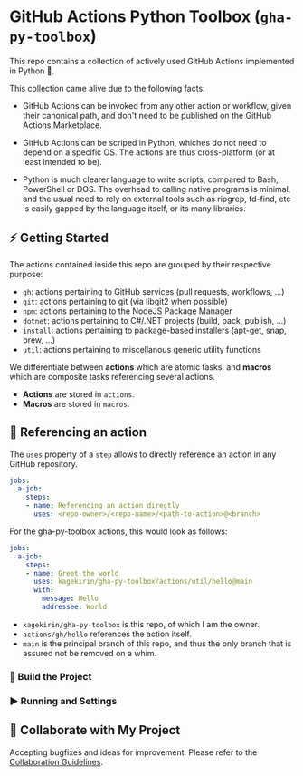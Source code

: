 # GitHub Actions Python Toolbox (`gha-py-toolbox`)

This repo contains a collection of actively used GitHub Actions
implemented in Python :snake:.

This collection came alive due to the following facts:

* GitHub Actions can be invoked from any other action or workflow,
  given their canonical path,
  and don't need to be published on the GitHub Actions Marketplace.

* GitHub Actions can be scriped in Python, whiches do not need to depend
  on a specific OS.
  The actions are thus cross-platform (or at least intended to be).

* Python is much clearer language to write scripts, compared to Bash,
  PowerShell or DOS. The overhead to calling native programs is minimal,
  and the usual need to rely on external tools such as ripgrep, fd-find, etc
  is easily gapped by the language itself, or its many libraries.

## ⚡ Getting Started

The actions contained inside this repo are grouped by their respective purpose:

* `gh`: actions pertaining to GitHub services (pull requests, workflows, ...)
* `git`: actions pertaining to git (via libgit2 when possible)
* `npm`: actions pertaining to the NodeJS Package Manager
* `dotnet`: actions pertaining to C#/.NET projects (build, pack, publish, ...)
* `install`: actions pertaining to package-based installers (apt-get, snap, brew, ...)
* `util`: actions pertaining to miscellanous generic utility functions

We differentiate between **actions** which are atomic tasks,
and **macros** which are composite tasks referencing several actions.

* **Actions** are stored in `actions`.
* **Macros** are stored in `macros`.

## 🔧 Referencing an action

The `uses` property of a `step` allows to directly reference an action in any GitHub repository.

```yaml
jobs:
  a-job:
    steps:
    - name: Referencing an action directly
      uses: <repo-owner>/<repo-name>/<path-to-action>@<branch>
```

For the gha-py-toolbox actions, this would look as follows:

```yaml
jobs:
  a-job:
    steps:
    - name: Greet the world
      uses: kagekirin/gha-py-toolbox/actions/util/hello@main
      with:
        message: Hello
        addressee: World
```

* `kagekirin/gha-py-toolbox` is this repo, of which I am the owner.
* `actions/gh/hello` references the action itself.
* `main` is the principal branch of this repo, and thus the only branch that is assured not be removed on a whim.

### 🔨 Build the Project

### ▶ Running and Settings

## 🤝 Collaborate with My Project

Accepting bugfixes and ideas for improvement.
Please refer to the [Collaboration Guidelines](./COLLABORATION.md).
